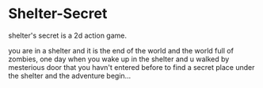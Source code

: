 # Shelter-Secret
shelter's secret is a 2d action game.

you are in a shelter and it is the end of the world and the world full of zombies, one day when you wake up in the shelter and u walked by mesterious door that you havn't entered before to find a secret place under the shelter and the adventure begin...
